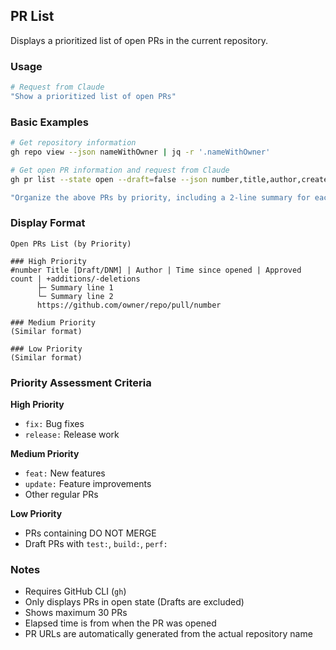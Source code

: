 ## PR List

Displays a prioritized list of open PRs in the current repository.

### Usage

```bash
# Request from Claude
"Show a prioritized list of open PRs"
```

### Basic Examples

```bash
# Get repository information
gh repo view --json nameWithOwner | jq -r '.nameWithOwner'

# Get open PR information and request from Claude
gh pr list --state open --draft=false --json number,title,author,createdAt,additions,deletions,reviews --limit 30

"Organize the above PRs by priority, including a 2-line summary for each PR. Generate URLs using the repository name obtained above"
```

### Display Format

```
Open PRs List (by Priority)

### High Priority
#number Title [Draft/DNM] | Author | Time since opened | Approved count | +additions/-deletions
      ├─ Summary line 1
      └─ Summary line 2
      https://github.com/owner/repo/pull/number

### Medium Priority
(Similar format)

### Low Priority
(Similar format)
```

### Priority Assessment Criteria

**High Priority**

- `fix:` Bug fixes
- `release:` Release work

**Medium Priority**

- `feat:` New features
- `update:` Feature improvements
- Other regular PRs

**Low Priority**

- PRs containing DO NOT MERGE
- Draft PRs with `test:`, `build:`, `perf:`

### Notes

- Requires GitHub CLI (`gh`)
- Only displays PRs in open state (Drafts are excluded)
- Shows maximum 30 PRs
- Elapsed time is from when the PR was opened
- PR URLs are automatically generated from the actual repository name
